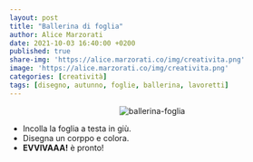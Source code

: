 ```yaml
---
layout: post
title: "Ballerina di foglia"
author: Alice Marzorati
date: 2021-10-03 16:40:00 +0200
published: true
share-img: 'https://alice.marzorati.co/img/creativita.png'
image: 'https://alice.marzorati.co/img/creativita.png'
categories: [creatività]
tags: [disegno, autunno, foglie, ballerina, lavoretti]
---
```

<center><img src="https://alice.marzorati.co/img/post/ballerina_foglia.jpg" alt="ballerina-foglia"></center>

* Incolla la foglia a testa in giù.
* Disegna un corppo e colora.
* **EVVIVAAA!** è pronto!
